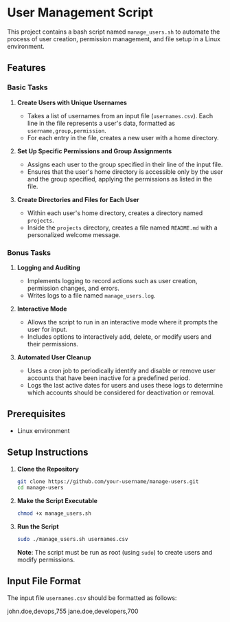 # User Management Script

This project contains a bash script named `manage_users.sh` to automate the process of user creation, permission management, and file setup in a Linux environment.

## Features

### Basic Tasks
1. **Create Users with Unique Usernames**
   - Takes a list of usernames from an input file (`usernames.csv`). Each line in the file represents a user's data, formatted as `username,group,permission`.
   - For each entry in the file, creates a new user with a home directory.

2. **Set Up Specific Permissions and Group Assignments**
   - Assigns each user to the group specified in their line of the input file.
   - Ensures that the user's home directory is accessible only by the user and the group specified, applying the permissions as listed in the file.

3. **Create Directories and Files for Each User**
   - Within each user's home directory, creates a directory named `projects`.
   - Inside the `projects` directory, creates a file named `README.md` with a personalized welcome message.

### Bonus Tasks
1. **Logging and Auditing**
   - Implements logging to record actions such as user creation, permission changes, and errors.
   - Writes logs to a file named `manage_users.log`.

2. **Interactive Mode**
   - Allows the script to run in an interactive mode where it prompts the user for input.
   - Includes options to interactively add, delete, or modify users and their permissions.

3. **Automated User Cleanup**
   - Uses a cron job to periodically identify and disable or remove user accounts that have been inactive for a predefined period.
   - Logs the last active dates for users and uses these logs to determine which accounts should be considered for deactivation or removal.

## Prerequisites

- Linux environment

## Setup Instructions

1. **Clone the Repository**

    ```bash
    git clone https://github.com/your-username/manage-users.git
    cd manage-users
    ```

2. **Make the Script Executable**

    ```bash
    chmod +x manage_users.sh
    ```

3. **Run the Script**

    ```bash
    sudo ./manage_users.sh usernames.csv
    ```

    **Note**: The script must be run as root (using `sudo`) to create users and modify permissions.

## Input File Format

The input file `usernames.csv` should be formatted as follows:

john.doe,devops,755
jane.doe,developers,700